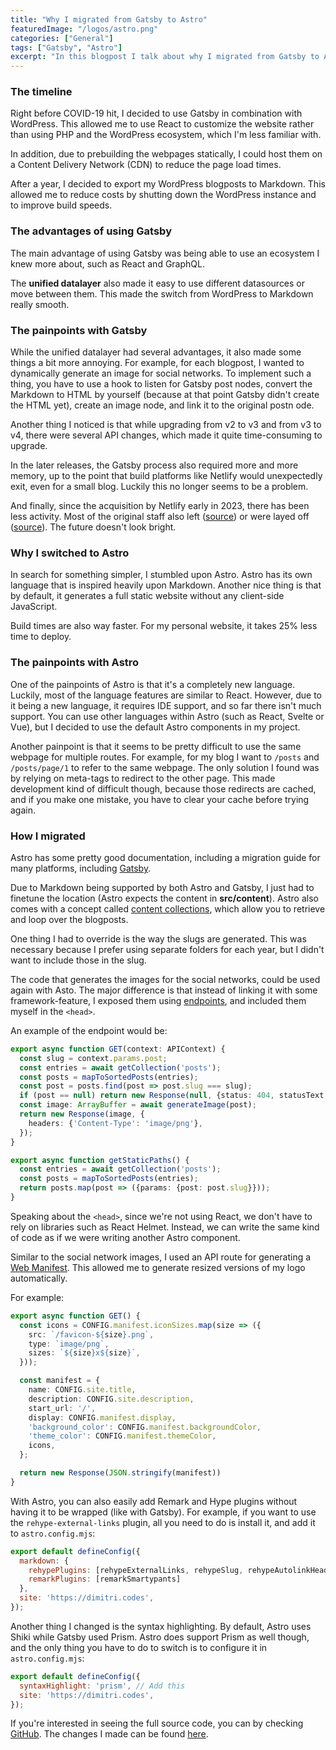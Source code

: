 ```yaml
---
title: "Why I migrated from Gatsby to Astro"
featuredImage: "/logos/astro.png"
categories: ["General"]
tags: ["Gatsby", "Astro"]
excerpt: "In this blogpost I talk about why I migrated from Gatsby to Astro and what the pros and cons are."
---
```


### The timeline

Right before COVID-19 hit, I decided to use Gatsby in combination with WordPress.
This allowed me to use React to customize the website rather than using PHP and the WordPress ecosystem, which I'm less familiar with.

In addition, due to prebuilding the webpages statically, I could host them on a Content Delivery Network (CDN) to reduce the page load times.

After a year, I decided to export my WordPress blogposts to Markdown.
This allowed me to reduce costs by shutting down the WordPress instance and to improve build speeds.

### The advantages of using Gatsby

The main advantage of using Gatsby was being able to use an ecosystem I knew more about, such as React and GraphQL.

The **unified datalayer** also made it easy to use different datasources or move between them.
This made the switch from WordPress to Markdown really smooth.

### The painpoints with Gatsby

While the unified datalayer had several advantages, it also made some things a bit more annoying.
For example, for each blogpost, I wanted to dynamically generate an image for social networks.
To implement such a thing, you have to use a hook to listen for Gatsby post nodes, convert the Markdown to HTML by yourself (because at that point Gatsby didn't create the HTML yet), create an image node, and link it to the original postn ode.

Another thing I noticed is that while upgrading from v2 to v3 and from v3 to v4, there were several API changes, which made it quite time-consuming to upgrade.

In the later releases, the Gatsby process also required more and more memory, up to the point that build platforms like Netlify would unexpectedly exit, even for a small blog.
Luckily this no longer seems to be a problem.

And finally, since the acquisition by Netlify early in 2023, there has been less activity.
Most of the original staff also left ([source](https://twitter.com/wardpeet/status/1693014604694061194)) or were layed off ([source](https://twitter.com/calcsam/status/1679913751397683202)).
The future doesn't look bright.

### Why I switched to Astro

In search for something simpler, I stumbled upon Astro.
Astro has its own language that is inspired heavily upon Markdown.
Another nice thing is that by default, it generates a full static website without any client-side JavaScript.

Build times are also way faster. For my personal website, it takes 25% less time to deploy.

### The painpoints with Astro

One of the painpoints of Astro is that it's a completely new language.
Luckily, most of the language features are similar to React.
However, due to it being a new language, it requires IDE support, and so far there isn't much support.
You can use other languages within Astro (such as React, Svelte or Vue), but I decided to use the default Astro components in my project.

Another painpoint is that it seems to be pretty difficult to use the same webpage for multiple routes.
For example, for my blog I want to `/posts` and `/posts/page/1` to refer to the same webpage.
The only solution I found was by relying on meta-tags to redirect to the other page. 
This made development kind of difficult though, because those redirects are cached, and if you make one mistake, you have to clear your cache before trying again. 

### How I migrated

Astro has some pretty good documentation, including a migration guide for many platforms, including [Gatsby](https://docs.astro.build/en/guides/migrate-to-astro/from-gatsby/).

Due to Markdown being supported by both Astro and Gatsby, I just had to finetune the location (Astro expects the content in **src/content**).
Astro also comes with a concept called [content collections](https://docs.astro.build/en/tutorials/add-content-collections/), which allow you to retrieve and loop over the blogposts.

One thing I had to override is the way the slugs are generated.
This was necessary because I prefer using separate folders for each year, but I didn't want to include those in the slug.

The code that generates the images for the social networks, could be used again with Asto.
The major difference is that instead of linking it with some framework-feature, I exposed them using [endpoints](https://docs.astro.build/en/core-concepts/endpoints/), and included them myself in the `<head>`.

An example of the endpoint would be:

```typescript
export async function GET(context: APIContext) {
  const slug = context.params.post;
  const entries = await getCollection('posts');
  const posts = mapToSortedPosts(entries);
  const post = posts.find(post => post.slug === slug);
  if (post == null) return new Response(null, {status: 404, statusText: 'Not found'});
  const image: ArrayBuffer = await generateImage(post);
  return new Response(image, {
    headers: {'Content-Type': 'image/png'},
  });
}

export async function getStaticPaths() {
  const entries = await getCollection('posts');
  const posts = mapToSortedPosts(entries);
  return posts.map(post => ({params: {post: post.slug}}));
}
```

Speaking about the `<head>`, since we're not using React, we don't have to rely on libraries such as React Helmet.
Instead, we can write the same kind of code as if we were writing another Astro component.

Similar to the social network images, I used an API route for generating a [Web Manifest](https://developer.mozilla.org/en-US/docs/Web/Manifest).
This allowed me to generate resized versions of my logo automatically.

For example:

```typescript
export async function GET() {
  const icons = CONFIG.manifest.iconSizes.map(size => ({
    src: `/favicon-${size}.png`,
    type: `image/png`,
    sizes: `${size}x${size}`,
  }));

  const manifest = {
    name: CONFIG.site.title,
    description: CONFIG.site.description,
    start_url: '/',
    display: CONFIG.manifest.display,
    'background_color': CONFIG.manifest.backgroundColor,
    'theme_color': CONFIG.manifest.themeColor,
    icons,
  };

  return new Response(JSON.stringify(manifest))
}
```

With Astro, you can also easily add Remark and Hype plugins without having it to be wrapped (like with Gatsby).
For example, if you want to use the `rehype-external-links` plugin, all you need to do is install it, and add it to `astro.config.mjs`:

```javascript
export default defineConfig({
  markdown: {
    rehypePlugins: [rehypeExternalLinks, rehypeSlug, rehypeAutolinkHeadings],
    remarkPlugins: [remarkSmartypants]
  },
  site: 'https://dimitri.codes',
});
```

Another thing I changed is the syntax highlighting.
By default, Astro uses Shiki while Gatsby used Prism.
Astro does support Prism as well though, and the only thing you have to do to switch is to configure it in `astro.config.mjs`:

```javascript
export default defineConfig({
  syntaxHighlight: 'prism', // Add this
  site: 'https://dimitri.codes',
});
```

If you're interested in seeing the full source code, you can by checking [GitHub](https://dimitri.codes).
The changes I made can be found [here](https://github.com/g00glen00b/dimitri.codes/commit/bf296f521c4fdc21f72f4a7326b3e0ce24c0dcfe).
